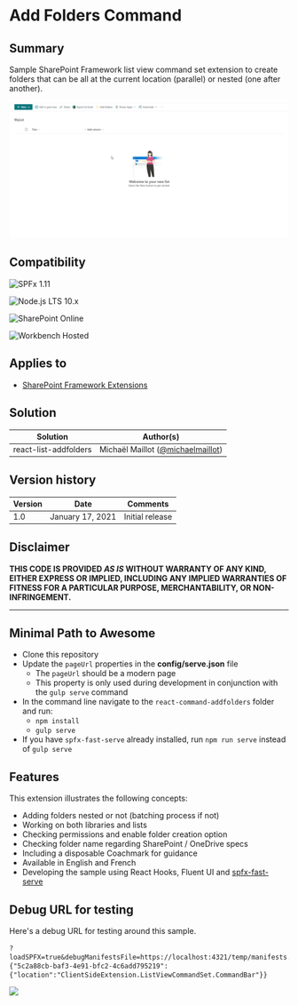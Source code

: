 # Add Folders Command

## Summary

Sample SharePoint Framework list view command set extension to create folders that can be all at the current location (parallel) or nested (one after another).

![preview](assets/preview.gif)

## Compatibility

![SPFx 1.11](https://img.shields.io/badge/spfx-1.11.0-green.svg)

![Node.js LTS 10.x](https://img.shields.io/badge/Node.js-LTS%2010.x-green.svg)

![SharePoint Online](https://img.shields.io/badge/SharePoint-Online-red.svg)

![Workbench Hosted](https://img.shields.io/badge/Workbench-Hosted-yellow.svg)


## Applies to

* [SharePoint Framework Extensions](https://docs.microsoft.com/en-us/sharepoint/dev/spfx/extensions/overview-extensions)

## Solution

Solution|Author(s)
--------|---------
react-list-addfolders | Michaël Maillot ([@michaelmaillot](https://twitter.com/michaelmaillot))

## Version history

Version|Date|Comments
-------|----|--------
1.0|January 17, 2021|Initial release

## Disclaimer

**THIS CODE IS PROVIDED *AS IS* WITHOUT WARRANTY OF ANY KIND, EITHER EXPRESS OR IMPLIED, INCLUDING ANY IMPLIED WARRANTIES OF FITNESS FOR A PARTICULAR PURPOSE, MERCHANTABILITY, OR NON-INFRINGEMENT.**

---

## Minimal Path to Awesome

- Clone this repository
- Update the `pageUrl` properties in the **config/serve.json** file
  - The `pageUrl` should be a modern page
  - This property is only used during development in conjunction with the `gulp serve` command
- In the command line navigate to the `react-command-addfolders` folder and run:
  - `npm install`
  - `gulp serve`
- If you have `spfx-fast-serve` already installed, run `npm run serve` instead of `gulp serve`

## Features

This extension illustrates the following concepts:

- Adding folders nested or not (batching process if not)
- Working on both libraries and lists
- Checking permissions and enable folder creation option
- Checking folder name regarding SharePoint / OneDrive specs
- Including a disposable Coachmark for guidance
- Available in English and French
- Developing the sample using React Hooks, Fluent UI and [spfx-fast-serve](https://github.com/s-KaiNet/spfx-fast-serve)

## Debug URL for testing

Here's a debug URL for testing around this sample.

```
?loadSPFX=true&debugManifestsFile=https://localhost:4321/temp/manifests.js&customActions={"5c2a88cb-baf3-4e91-bfc2-4c6add795219":{"location":"ClientSideExtension.ListViewCommandSet.CommandBar"}}
```

<img src="https://telemetry.sharepointpnp.com/sp-dev-fx-extensions/samples/react-command-addfolders" />
